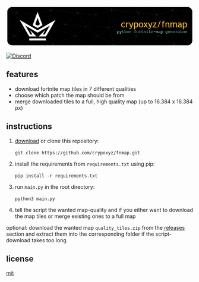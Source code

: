 ![Header](./.github/github-header-image.png)

[![Discord](https://img.shields.io/badge/Discord-%235865F2.svg?style=for-the-badge&logo=discord&logoColor=white)](https://discord.crpxz.dev)

## features

- download fortnite map tiles in 7 different qualities
- choose which patch the map should be from
- merge downloaded tiles to a full, high quality map (up to 16.384 x 16.384 px)

## instructions

1. [download](https://github.com/crypoxyz/fnmap/archive/refs/heads/main.zip) or clone this repository:

   `git clone https://github.com/crypoxyz/fnmap.git`

2. install the requirements from `requirements.txt` using pip:

   `pip install -r requirements.txt`

3. run `main.py` in the root directory:

   `python3 main.py`

4. tell the script the wanted map-quality and if you either want to download the map tiles or merge existing ones to a full map

optional: download the wanted map `quality_tiles.zip` from the [releases](https://github.com/crypoxyz/fnmap/releases) section and extract them into the corresponding folder if the script-download takes too long

## license

[mit](https://choosealicense.com/licenses/mit/)
